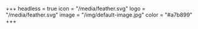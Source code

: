 +++
headless = true
icon = "/media/feather.svg"
logo = "/media/feather.svg"
image = "/img/default-image.jpg"
color = "#a7b899"
+++
